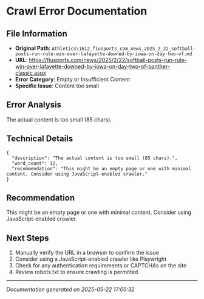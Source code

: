 # Crawl Error Documentation

## File Information
- **Original Path**: `Athletics\1612_fiusports_com_news_2025_2_22_softball-posts-run-rule-win-over-lafayette-downed-by-iowa-on-day-two-of.md`
- **URL**: https://fiusports.com/news/2025/2/22/softball-posts-run-rule-win-over-lafayette-downed-by-iowa-on-day-two-of-panther-classic.aspx
- **Error Category**: Empty or Insufficient Content
- **Specific Issue**: Content too small

## Error Analysis
The actual content is too small (85 chars).

## Technical Details
```
{
  "description": "The actual content is too small (85 chars).",
  "word_count": 12,
  "recommendation": "This might be an empty page or one with minimal content. Consider using JavaScript-enabled crawler."
}
```

## Recommendation
This might be an empty page or one with minimal content. Consider using JavaScript-enabled crawler.

## Next Steps
1. Manually verify the URL in a browser to confirm the issue
2. Consider using a JavaScript-enabled crawler like Playwright
3. Check for any authentication requirements or CAPTCHAs on the site
4. Review robots.txt to ensure crawling is permitted

---
*Documentation generated on 2025-05-22 17:05:32*

